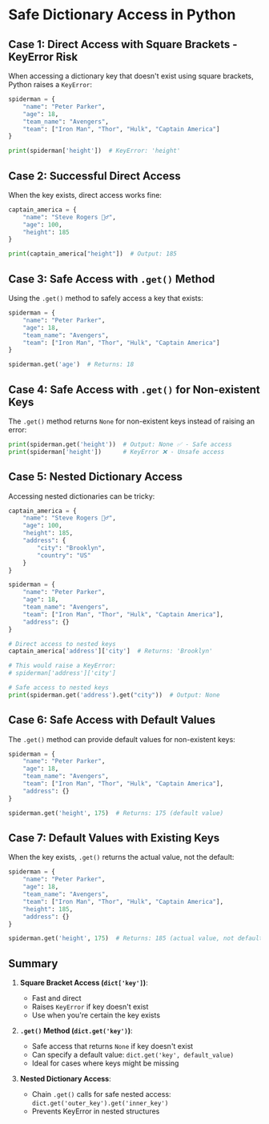 # Safe Dictionary Access in Python

## Case 1: Direct Access with Square Brackets - KeyError Risk

When accessing a dictionary key that doesn't exist using square brackets, Python raises a `KeyError`:

```python
spiderman = {
    "name": "Peter Parker",
    "age": 18,
    "team_name": "Avengers",
    "team": ["Iron Man", "Thor", "Hulk", "Captain America"]
}

print(spiderman['height'])  # KeyError: 'height'
```

## Case 2: Successful Direct Access

When the key exists, direct access works fine:

```python
captain_america = {
    "name": "Steve Rogers 🦸‍♂️",
    "age": 100,
    "height": 185
}

print(captain_america["height"])  # Output: 185
```

## Case 3: Safe Access with `.get()` Method

Using the `.get()` method to safely access a key that exists:

```python
spiderman = {
    "name": "Peter Parker",
    "age": 18,
    "team_name": "Avengers",
    "team": ["Iron Man", "Thor", "Hulk", "Captain America"]
}

spiderman.get('age')  # Returns: 18
```

## Case 4: Safe Access with `.get()` for Non-existent Keys

The `.get()` method returns `None` for non-existent keys instead of raising an error:

```python
print(spiderman.get('height'))  # Output: None ✅ - Safe access
print(spiderman['height'])      # KeyError ❌ - Unsafe access
```

## Case 5: Nested Dictionary Access

Accessing nested dictionaries can be tricky:

```python
captain_america = {
    "name": "Steve Rogers 🦸‍♂️",
    "age": 100,
    "height": 185,
    "address": {
        "city": "Brooklyn",
        "country": "US"
    }
}

spiderman = {
    "name": "Peter Parker",
    "age": 18,
    "team_name": "Avengers",
    "team": ["Iron Man", "Thor", "Hulk", "Captain America"],
    "address": {}
}

# Direct access to nested keys
captain_america['address']['city']  # Returns: 'Brooklyn'

# This would raise a KeyError:
# spiderman['address']['city']

# Safe access to nested keys
print(spiderman.get('address').get("city"))  # Output: None
```

## Case 6: Safe Access with Default Values

The `.get()` method can provide default values for non-existent keys:

```python
spiderman = {
    "name": "Peter Parker",
    "age": 18,
    "team_name": "Avengers",
    "team": ["Iron Man", "Thor", "Hulk", "Captain America"],
    "address": {}
}

spiderman.get('height', 175)  # Returns: 175 (default value)
```

## Case 7: Default Values with Existing Keys

When the key exists, `.get()` returns the actual value, not the default:

```python
spiderman = {
    "name": "Peter Parker",
    "age": 18,
    "team_name": "Avengers",
    "team": ["Iron Man", "Thor", "Hulk", "Captain America"],
    "height": 185,
    "address": {}
}

spiderman.get('height', 175)  # Returns: 185 (actual value, not default)
```

## Summary

1. **Square Bracket Access (`dict['key']`)**:

   - Fast and direct
   - Raises `KeyError` if key doesn't exist
   - Use when you're certain the key exists

2. **`.get()` Method (`dict.get('key')`)**:

   - Safe access that returns `None` if key doesn't exist
   - Can specify a default value: `dict.get('key', default_value)`
   - Ideal for cases where keys might be missing

3. **Nested Dictionary Access**:
   - Chain `.get()` calls for safe nested access: `dict.get('outer_key').get('inner_key')`
   - Prevents KeyError in nested structures
